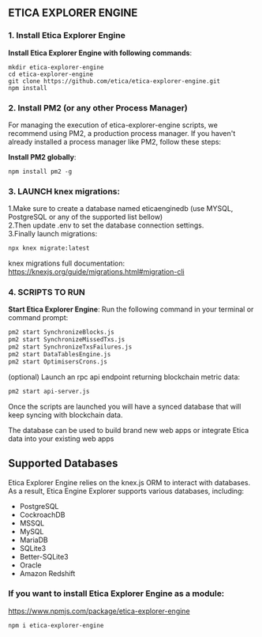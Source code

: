 ## ETICA EXPLORER ENGINE



### 1. **Install Etica Explorer Engine**

**Install Etica Explorer Engine with following commands**:
```
mkdir etica-explorer-engine
cd etica-explorer-engine
git clone https://github.com/etica/etica-explorer-engine.git
npm install
```

### 2. Install PM2 (or any other Process Manager)

For managing the execution of etica-explorer-engine scripts, we recommend using PM2, a production process manager. If you haven't already installed a process manager like PM2, follow these steps:

**Install PM2 globally**:
```
npm install pm2 -g
```

### 3. LAUNCH knex migrations:

1.Make sure to create a database named eticaenginedb (use MYSQL, PostgreSQL or any of the supported list bellow)  
2.Then update .env to set the database connection settings.  
3.Finally launch migrations:  

```bash
npx knex migrate:latest
```
knex migrations full documentation: https://knexjs.org/guide/migrations.html#migration-cli

### 4. SCRIPTS TO RUN

**Start Etica Explorer Engine**: Run the following command in your terminal or command prompt:

```bash
pm2 start SynchronizeBlocks.js 
pm2 start SynchronizeMissedTxs.js 
pm2 start SynchronizeTxsFailures.js
pm2 start DataTablesEngine.js 
pm2 start OptimisersCrons.js 
```

(optional) Launch an rpc api endpoint returning blockchain metric data:
```bash
pm2 start api-server.js
```


Once the scripts are launched you will have a synced database that will keep syncing with blockchain data.

The database can be used to build brand new web apps or integrate Etica data into your existing web apps

## Supported Databases

Etica Explorer Engine relies on the knex.js ORM to interact with databases. As a result, Etica Engine Explorer supports various databases, including:
- PostgreSQL
- CockroachDB
- MSSQL
- MySQL
- MariaDB
- SQLite3
- Better-SQLite3
- Oracle
- Amazon Redshift


### If you want to install Etica Explorer Engine as a module:
https://www.npmjs.com/package/etica-explorer-engine

```bash
npm i etica-explorer-engine
```